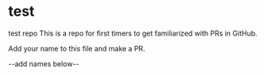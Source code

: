 # test
test repo
This is a repo for first timers to get familiarized with PRs in GitHub.

Add your name to this file and make a PR.

--add names below--
